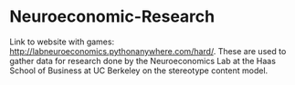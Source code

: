 # Neuroeconomic-Research

Link to website with games: http://labneuroeconomics.pythonanywhere.com/hard/. These are used to gather data for research done by the Neuroeconomics Lab at the Haas School of Business at UC Berkeley on the stereotype content model.
